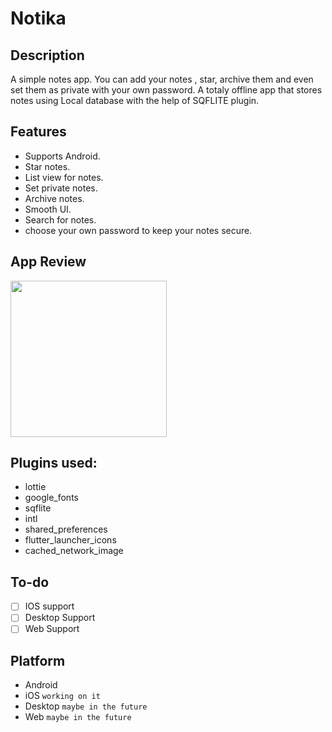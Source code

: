 # Notika
## Description
A simple notes app. You can add your notes , star, archive them and even set them as private with your own password. A totaly offline app that  stores notes using Local database with the help of SQFLITE plugin.

## Features
- Supports Android.
- Star notes.
- List view for notes.
- Set private notes.
- Archive notes.
- Smooth UI.
- Search for notes.
- choose your own password to keep your notes secure.

## App Review

<img src="https://user-images.githubusercontent.com/129562097/235378345-1fe38b68-45d2-46dc-bde9-fc8d9c39a9f7.gif" width="250">


## Plugins used:

- lottie
- google_fonts
- sqflite
- intl
- shared_preferences
- flutter_launcher_icons
- cached_network_image


## To-do
- [ ] IOS support
- [ ] Desktop Support
- [ ] Web Support

## Platform
 - Android
 - iOS ```working on it```
 - Desktop ```maybe in the future```
 - Web ```maybe in the future```

